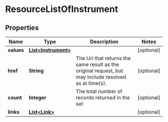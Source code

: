 
# ResourceListOfInstrument

## Properties
Name | Type | Description | Notes
------------ | ------------- | ------------- | -------------
**values** | [**List&lt;Instrument&gt;**](Instrument.md) |  |  [optional]
**href** | **String** | The Uri that returns the same result as the original request,  but may include resolved as at time(s). |  [optional]
**count** | **Integer** | The total number of records returned in the set |  [optional]
**links** | [**List&lt;Link&gt;**](Link.md) |  |  [optional]



